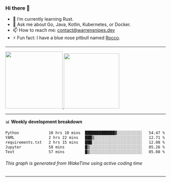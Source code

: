 ### Hi there 👋

- 🌱 I’m currently learning Rust.
- 💬 Ask me about Go, Java, Kotlin, Kubernetes, or Docker.
- 📫 How to reach me: contact@warrensnipes.dev
- ⚡ Fun fact: I have a blue nose pitbull named [Rocco](https://i.imgur.com/iLsSCKu.jpg).

-------


<a href="https://github.com/LockedThread/LockedThread">
  <img height="180em" src="https://github-readme-stats.vercel.app/api?username=LockedThread&theme=transparent&bg_color=00000000&show_icons=true&count_private=true" />
  <img height="174em" src="https://github-readme-stats.vercel.app/api/top-langs?username=LockedThread&theme=transparent&layout=compact&hide_progress=true&bg_color=00000000" />
  </a>

-------

📊 **Weekly development breakdown**
<!--START_SECTION:waka-->

```txt
Python             10 hrs 10 mins  █████████████▓░░░░░░░░░░░   54.47 %
YAML               2 hrs 22 mins   ███▒░░░░░░░░░░░░░░░░░░░░░   12.71 %
requirements.txt   2 hrs 15 mins   ███░░░░░░░░░░░░░░░░░░░░░░   12.08 %
Jupyter            58 mins         █▒░░░░░░░░░░░░░░░░░░░░░░░   05.26 %
Text               57 mins         █▒░░░░░░░░░░░░░░░░░░░░░░░   05.08 %
```

<!--END_SECTION:waka-->
###### *This graph is generated from WakeTime using active coding time*
-------
